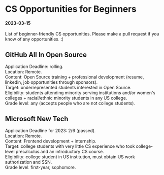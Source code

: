 
# CS Opportunities for Beginners
#### 2023-03-15

List of beginner-friendly CS opportunities. 
Please make a pull request if you know of any opportunities. :)

## GitHub All In Open Source
Application Deadline: rolling. </br>
Location: Remote. </br>
Content: Open Source training + professional development (resume, linkedin, job opportunities through sponsors). </br>
Target: underrepresented students interested in Open Source. </br>
Eligibility: students attending minority serving institutions and/or women's colleges + racial/ethnic minority students in any US college. </br>
Grade level: any (accepts people who are not college students). </br>

## Microsoft New Tech
Application Deadline for 2023: 2/6 (passed). </br>
Location: Remote. </br>
Content: Frontend development + internship. </br>
Target: college students with very little CS experience who took college-level precalculus and an introductory CS course. </br>
Eligibility: college student in US institution, must obtain US work authorization and SSN. </br>
Grade level: first-year, sophomore. </br>


